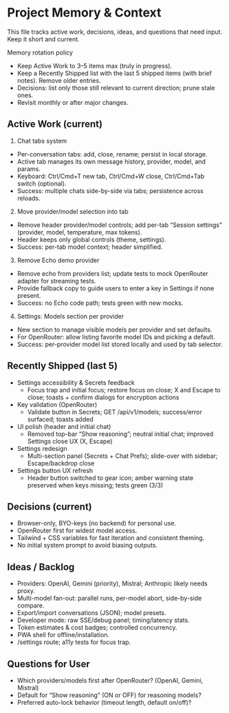 # Project Memory & Context

This file tracks active work, decisions, ideas, and questions that need input. Keep it short and current.

Memory rotation policy
- Keep Active Work to 3–5 items max (truly in progress).
- Keep a Recently Shipped list with the last 5 shipped items (with brief notes). Remove older entries.
- Decisions: list only those still relevant to current direction; prune stale ones.
- Revisit monthly or after major changes.

## Active Work (current)

1) Chat tabs system
- Per-conversation tabs: add, close, rename; persist in local storage.
- Active tab manages its own message history, provider, model, and params.
- Keyboard: Ctrl/Cmd+T new tab, Ctrl/Cmd+W close, Ctrl/Cmd+Tab switch (optional).
- Success: multiple chats side-by-side via tabs; persistence across reloads.

2) Move provider/model selection into tab
- Remove header provider/model controls; add per-tab “Session settings” (provider, model, temperature, max tokens).
- Header keeps only global controls (theme, settings).
- Success: per-tab model context; header simplified.

3) Remove Echo demo provider
- Remove echo from providers list; update tests to mock OpenRouter adapter for streaming tests.
- Provide fallback copy to guide users to enter a key in Settings if none present.
- Success: no Echo code path; tests green with new mocks.

4) Settings: Models section per provider
- New section to manage visible models per provider and set defaults.
- For OpenRouter: allow listing favorite model IDs and picking a default.
- Success: per-provider model list stored locally and used by tab selector.

## Recently Shipped (last 5)

- Settings accessibility & Secrets feedback
  - Focus trap and initial focus; restore focus on close; X and Escape to close; toasts + confirm dialogs for encryption actions
- Key validation (OpenRouter)
  - Validate button in Secrets; GET /api/v1/models; success/error surfaced; toasts added
- UI polish (header and initial chat)
  - Removed top-bar “Show reasoning”; neutral initial chat; improved Settings close UX (X, Escape)
- Settings redesign
  - Multi-section panel (Secrets + Chat Prefs); slide-over with sidebar; Escape/backdrop close
- Settings button UX refresh
  - Header button switched to gear icon; amber warning state preserved when keys missing; tests green (3/3)

## Decisions (current)

- Browser-only, BYO-keys (no backend) for personal use.
- OpenRouter first for widest model access.
- Tailwind + CSS variables for fast iteration and consistent theming.
- No initial system prompt to avoid biasing outputs.

## Ideas / Backlog

- Providers: OpenAI, Gemini (priority), Mistral; Anthropic likely needs proxy.
- Multi-model fan-out: parallel runs, per-model abort, side-by-side compare.
- Export/import conversations (JSON); model presets.
- Developer mode: raw SSE/debug panel; timing/latency stats.
- Token estimates & cost badges; controlled concurrency.
- PWA shell for offline/installation.
- /settings route; a11y tests for focus trap.

## Questions for User

- Which providers/models first after OpenRouter? (OpenAI, Gemini, Mistral)
- Default for “Show reasoning” (ON or OFF) for reasoning models?
- Preferred auto-lock behavior (timeout length, default on/off)?
